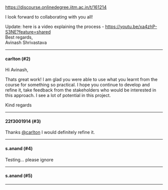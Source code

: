 https://discourse.onlinedegree.iitm.ac.in/t/161214

I look forward to collaborating with you all!</p>
<p>Update: here is a video explaining the process - <a href="https://youtu.be/xa4zhP-S3NE?feature=shared" rel="noopener nofollow ugc">https://youtu.be/xa4zhP-S3NE?feature=shared</a><br/>
Best regards,<br/>
Avinash Shrivastava</p><hr>

<h4>carlton (#2)</h4>
<p>Hi Avinash,</p>
<p>Thats great work! I am glad you were able to use what you learnt from the course for something so practical. I hope you continue to develop and refine it, take feedback from the stakeholders who would be interested in this approach. I see a lot of potential in this project.</p>
<p>Kind regards</p><hr>

<h4>22f3001914 (#3)</h4>
<p>Thanks <a class="mention" href="/u/carlton">@carlton</a>  I would definitely refine it.</p><hr>

<h4>s.anand (#4)</h4>
<p>Testing… please ignore</p><hr>

<h4>s.anand (#5)</h4>
<hr>

</body></html>